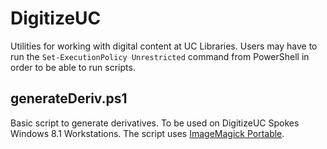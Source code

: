 DigitizeUC
==========

Utilities for working with digital content at UC Libraries. Users may have to run the `Set-ExecutionPolicy Unrestricted` command from PowerShell in order to be able to run scripts.

## generateDeriv.ps1
Basic script to generate derivatives. To be used on DigitizeUC Spokes Windows 8.1 Workstations. The script uses [ImageMagick Portable](http://www.imagemagick.org/script/index.php).
